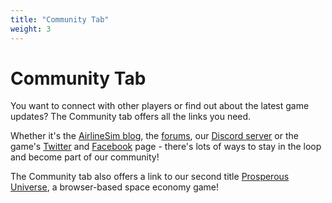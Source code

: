 ```yaml
---
title: "Community Tab"
weight: 3
---
```


# Community Tab

You want to connect with other players or find out about the latest game updates? The Community tab offers all the links you need.

Whether it's the [AirlineSim blog](https://www.airlinesim.aero/blog/), the [forums](https://forums.airlinesim.aero/), our [Discord server](https://discord.com/invite/5K2Axks) or the game's [Twitter](https://twitter.com/airlinesim) and [Facebook](https://www.facebook.com/airlinesim) page - there's lots of ways to stay in the loop and become part of our community!

The Community tab also offers a link to our second title [Prosperous Universe](https://prosperousuniverse.com/), a browser-based space economy game!
